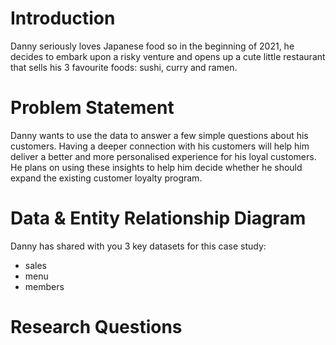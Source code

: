 # Introduction

Danny seriously loves Japanese food so in the beginning of 2021, he decides to embark upon a risky venture and opens up a cute little restaurant that sells his 3 favourite foods: sushi, curry and ramen.

# Problem Statement

Danny wants to use the data to answer a few simple questions about his customers. Having a deeper connection with his customers will help him deliver a better and more personalised experience for his loyal customers. He plans on using these insights to help him decide whether he should expand the existing customer loyalty program.

# Data & Entity Relationship Diagram

Danny has shared with you 3 key datasets for this case study:
* sales
* menu
* members

# Research Questions
